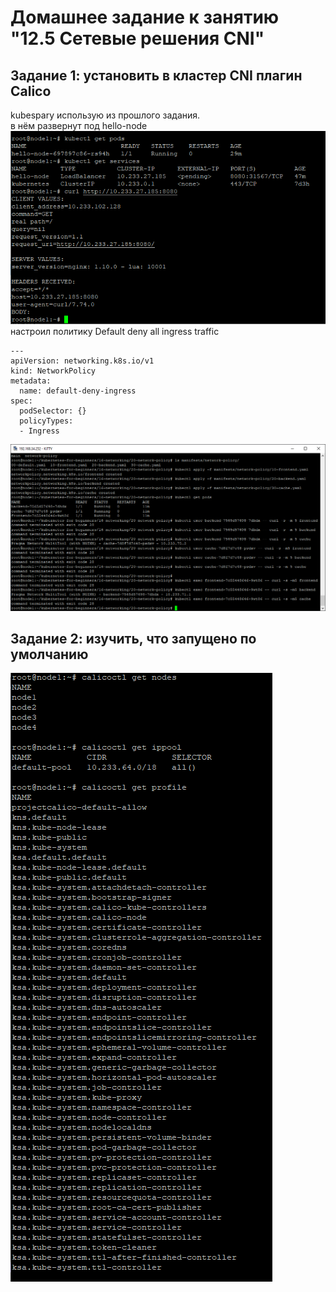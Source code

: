 # Домашнее задание к занятию "12.5 Сетевые решения CNI"

## Задание 1: установить в кластер CNI плагин Calico
  
kubespary использую из прошлого задания.  
в нём развернут под hello-node  
![image](1.png)  
настроил политику Default deny all ingress traffic  
```
---
apiVersion: networking.k8s.io/v1
kind: NetworkPolicy
metadata:
  name: default-deny-ingress
spec:
  podSelector: {}
  policyTypes:
  - Ingress
```

![image](4.png)  

## Задание 2: изучить, что запущено по умолчанию

![image](3.png)  
